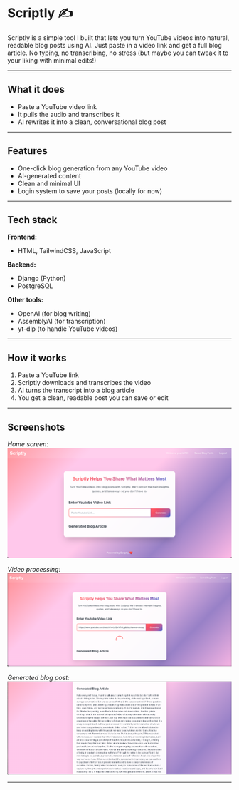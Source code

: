 # Scriptly ✍️  

Scriptly is a simple tool I built that lets you turn YouTube videos into natural, readable blog posts using AI. Just paste in a video link and get a full blog article. No typing, no transcribing, no stress (but maybe you can tweak it to your liking with minimal edits!)

---

## What it does  
- Paste a YouTube video link  
- It pulls the audio and transcribes it  
- AI rewrites it into a clean, conversational blog post  

---

## Features  
- One-click blog generation from any YouTube video  
- AI-generated content  
- Clean and minimal UI  
- Login system to save your posts (locally for now)  

---

## Tech stack  
**Frontend:**  
- HTML, TailwindCSS, JavaScript  

**Backend:**  
- Django (Python)  
- PostgreSQL

**Other tools:**  
- OpenAI (for blog writing)  
- AssemblyAI (for transcription)  
- yt-dlp (to handle YouTube videos)  

---

## How it works  
1. Paste a YouTube link  
2. Scriptly downloads and transcribes the video  
3. AI turns the transcript into a blog article  
4. You get a clean, readable post you can save or edit  

---

## Screenshots  
*Home screen:*  
![Homepage](./assets/screenshot1.png)  

*Video processing:*  
![Processing](./assets/screenshot2.png)  

*Generated blog post:*  
![Generated](./assets/screenshot3.png)

---

